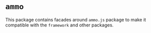 # `ammo`

This package contains facades around `ammo.js` package to make it compatible
with the `framework` and other packages.
